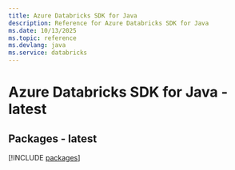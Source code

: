 ```yaml
---
title: Azure Databricks SDK for Java
description: Reference for Azure Databricks SDK for Java
ms.date: 10/13/2025
ms.topic: reference
ms.devlang: java
ms.service: databricks
---
```

# Azure Databricks SDK for Java - latest
## Packages - latest
[!INCLUDE [packages](databricks-index.md)]